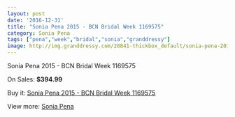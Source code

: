 ```yaml
---
layout: post
date: '2016-12-31'
title: "Sonia Pena 2015 - BCN Bridal Week 1169575"
category: Sonia Pena
tags: ["pena","week","bridal","sonia","granddressy"]
image: http://img.granddressy.com/20841-thickbox_default/sonia-pena-2015-bcn-bridal-week-1169575.jpg
---
```

Sonia Pena 2015 - BCN Bridal Week 1169575

On Sales: **$394.99**
<a href="https://www.granddressy.com/en/sonia-pena/19815-sonia-pena-2015-bcn-bridal-week-1169575.html"><amp-img layout="responsive" width="600" height="600" src="//img.granddressy.com/20841-thickbox_default/sonia-pena-2015-bcn-bridal-week-1169575.jpg" alt="Sonia Pena 2015 - BCN Bridal Week 1169575 0" /></a>

Buy it: [Sonia Pena 2015 - BCN Bridal Week 1169575](https://www.granddressy.com/en/sonia-pena/19815-sonia-pena-2015-bcn-bridal-week-1169575.html "Sonia Pena 2015 - BCN Bridal Week 1169575")

View more: [Sonia Pena](https://www.granddressy.com/en/66-sonia-pena "Sonia Pena")